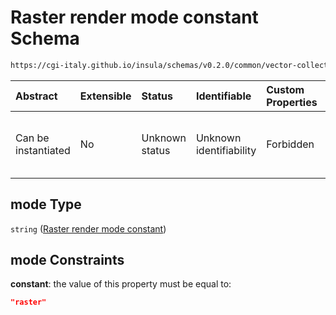 # Raster render mode constant Schema

```txt
https://cgi-italy.github.io/insula/schemas/v0.2.0/common/vector-collection-render-config.schema.json#/$defs/rasterRenderMode/properties/mode
```



| Abstract            | Extensible | Status         | Identifiable            | Custom Properties | Additional Properties | Access Restrictions | Defined In                                                                                                                         |
| :------------------ | :--------- | :------------- | :---------------------- | :---------------- | :-------------------- | :------------------ | :--------------------------------------------------------------------------------------------------------------------------------- |
| Can be instantiated | No         | Unknown status | Unknown identifiability | Forbidden         | Allowed               | none                | [vector-collection-render-config.schema.json\*] (schemas/common/vector-collection-render-config.schema.json) |

## mode Type

`string` ([Raster render mode constant](vector-collection-render-config-defs-raster-render-mode-properties-raster-render-mode-constant.md))

## mode Constraints

**constant**: the value of this property must be equal to:

```json
"raster"
```
